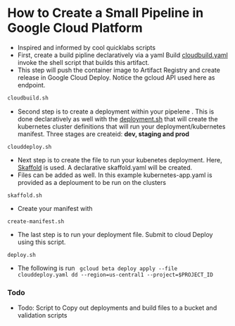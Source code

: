 # How to Create a Small Pipeline in Google Cloud Platform

- Inspired and informed by cool quicklabs scripts
- First, create a build pipline declaratively via a yaml Build [cloudbuild.yaml](./cloudbuild.yaml) invoke the shell script that builds this artifact. 
- This step will push the container image to Artifact Registry and create release in Google Cloud Deploy. Notice the gcloud API used here as endpoint.
```bash
cloudbuild.sh 
```
- Second step is to create a deployment within your pipelene . This is done declaratively as well with the [deployment.sh](./deployment.sh) that will create the kubernetes cluster definitions that will run your deployment/kubernetes manifest. Three stages are createid: **dev, staging and prod**
```
clouddeploy.sh
```
- Next step is to create the file to run your kubenetes deployment. Here, [Skaffold](https://skaffold.dev/) is used. A declarative skaffold.yaml will be created. 
- Files can be added as well. In this example kubernetes-app.yaml is provided as a deploument to be run on the clusters
```
skaffold.sh
```
- Create your manifest with
```
create-manifest.sh
```

- The last step is to run your deployment file. Submit to cloud Deploy using this script.

```
deploy.sh
```
- The following is run ` gcloud beta deploy apply --file clouddeploy.yaml dd --region=us-central1 --project=$PROJECT_ID`

### Todo
- Todo: Script to Copy out deployments and build files to a bucket and validation scripts

